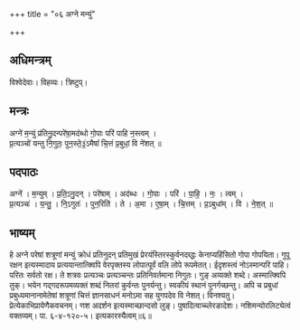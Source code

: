 +++
title = "०६ अग्ने मन्युं"

+++
## अधिमन्त्रम्
विश्वेदेवाः। विहव्यः। त्रिष्टुप्।

## मन्त्रः
अग्ने॑ म॒न्युं प्र॑तिनु॒दन्परे॑षा॒मद॑ब्धो गो॒पाः परि॑ पाहि न॒स्त्वम् ।  
प्र॒त्यञ्चो॑ यन्तु नि॒गुतः॒ पुन॒स्ते॒३॒॑ऽमैषां॑ चि॒त्तं प्र॒बुधां॒ वि ने॑शत् ॥

## पदपाठः
अग्ने॑ । म॒न्युम् । प्र॒ति॒ऽनु॒दन् । परे॑षाम् । अद॑ब्धः । गो॒पाः । परि॑ । पा॒हि॒ । नः॒ । त्वम् ।  
प्र॒त्यञ्चः॑ । य॒न्तु॒ । नि॒ऽगुतः॑ । पुन॒रिति॑ । ते । अ॒मा । ए॒षा॒म् । चि॒त्तम् । प्र॒ऽबुधा॑म् । वि । ने॒श॒त् ॥

## भाष्यम्
हे अग्ने परेषां शत्रूणां मन्युं क्रोधं प्रतिनुदन् प्रतिमुखं प्रेरयंस्तिरस्कुर्वनदब्द्धः केनाप्यहिंसितो गोपा गोपयिता। गुपू रक्षन इत्यस्मादाय प्रत्ययान्तात्क्विपि वेरपृक्तस्य लोपात्पूर्वं वलि लोपे रूपमेतत्। ईदृशस्त्वं नोऽस्मान्परि पाहि। परितः सर्वतो रक्ष। ते शत्रवः प्रत्यञ्चः प्रत्यञ्चन्तः प्रतिनिवर्तमाना निगुतः। गुङ् अव्यक्ते शब्दे। अस्मात्क्विपि तुक्। भयेन गद्गदरूपमव्यक्तं शब्दं नितरां कुर्वन्तः पुनर्यन्तु। स्वकीयं स्थानं पुनर्गच्छन्तु। अपि च प्रबुधां प्रबुध्यमानानामेतेषां शत्रूणां चित्तं ज्ञानसाधनं मनोऽमा सह युगपदेव वि नेशत्। विनश्यतु। प्रेत्येकाभिप्रायेणैकवचनम्। णश अदर्शन इत्यस्माच्छान्दसो लुङ्। पुषादित्वाच्च्लेरङादेशः। नशिमन्योरलिट्येत्वं वक्तव्यम्। पा. ६-४-१२०-५। इत्यकारस्यैत्वम्॥६॥